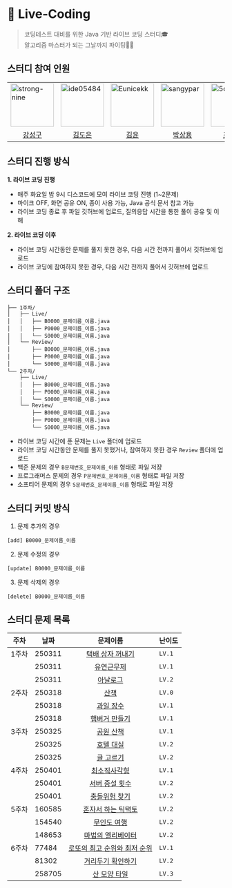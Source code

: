 # 🤖 Live-Coding
> 코딩테스트 대비를 위한 Java 기반 라이브 코딩 스터디🎓<br/>
> 알고리즘 마스터가 되는 그날까지 파이팅💪🏻

## 스터디 참여 인원
<table>
  <tr>
    <td>
        <a href="https://github.com/goldenkiwi-hyeuk">
            <img src="https://github.com/strong-nine.png" alt="strong-nine" width="100px" />
        </a>
    </td>
    <td>
        <a href="https://github.com/doongyeop">
            <img src="https://github.com/ide05484.png" alt="ide05484" width="100px" />
        </a>
    </td>
    <td>
        <a href="https://github.com/jun-23">
            <img src="https://github.com/Eunicekk.png" alt="Eunicekk" width="100px" />
        </a>
    </td>
    <td>
        <a href="https://github.com/EH05">
            <img src="https://github.com/sangypar.png" alt="	sangypar" width="100px" />
        </a>
    </td>
    <td>
        <a href="https://github.com/EH05">
            <img src="https://github.com/5ooyeon.png" alt="5ooyeon" width="100px" />
        </a>
    </td>
  </tr>

  <tr> 
    <td align="center"><a href="https://github.com/strong-nine">강성구</a></td>
    <td align="center"><a href="https://github.com/ide05484">김도은</a></td>
    <td align="center"><a href="https://github.com/Eunicekk">김윤</a></td>
    <td align="center"><a href="https://github.com/sangypar">박상용</a></td>
    <td align="center"><a href="https://github.com/5ooyeon">조수연</a></td>
  </tr>
</table>

## 스터디 진행 방식
**1. 라이브 코딩 진행**
- 매주 화요일 밤 9시 디스코드에 모여 라이브 코딩 진행 (1~2문제)
- 마이크 OFF, 화면 공유 ON, 종이 사용 가능, Java 공식 문서 참고 가능
- 라이브 코딩 종료 후 파일 깃허브에 업로드, 질의응답 시간을 통한 풀이 공유 및 이해

**2. 라이브 코딩 이후**
- 라이브 코딩 시간동안 문제를 풀지 못한 경우, 다음 시간 전까지 풀어서 깃허브에 업로드
- 라이브 코딩에 참여하지 못한 경우, 다음 시간 전까지 풀어서 깃허브에 업로드

## 스터디 폴더 구조
```
├── 1주차/
│   ├── Live/
│   │   ├── B0000_문제이름_이름.java
│   │   ├── P0000_문제이름_이름.java
│   │   └── S0000_문제이름_이름.java
│   └── Review/
│       ├── B0000_문제이름_이름.java
│       ├── P0000_문제이름_이름.java
│       └── S0000_문제이름_이름.java
└── 2주차/
    ├── Live/
    │   ├── B0000_문제이름_이름.java
    │   ├── P0000_문제이름_이름.java
    │   └── S0000_문제이름_이름.java
    └── Review/
        ├── B0000_문제이름_이름.java
        ├── P0000_문제이름_이름.java
        └── S0000_문제이름_이름.java
```
- 라이브 코딩 시간에 푼 문제는 `Live` 폴더에 업로드
- 라이브 코딩 시간동안 문제를 풀지 못했거나, 참여하지 못한 경우 `Review` 폴더에 업로드
- 백준 문제의 경우 `B문제번호_문제이름_이름` 형태로 파일 저장
- 프로그래머스 문제의 경우 `P문제번호_문제이름_이름` 형태로 파일 저장
- 소프티어 문제의 경우 `S문제번호_문제이름_이름` 형태로 파일 저장

## 스터디 커밋 방식
1. 문제 추가의 경우
```
[add] B0000_문제이름_이름
```

2. 문제 수정의 경우
```
[update] B0000_문제이름_이름
```

3. 문제 삭제의 경우
```
[delete] B0000_문제이름_이름
```

## 스터디 문제 목록
|주차|날짜|문제이름|난이도|
|---|------|:---:|---|
|1주차|250311|[택배 상자 꺼내기](https://school.programmers.co.kr/learn/courses/30/lessons/389478)|`LV.1`|
||250311|[유연근무제](https://school.programmers.co.kr/learn/courses/30/lessons/388351)|`LV.1`|
||250311|[아날로그](https://school.programmers.co.kr/learn/courses/30/lessons/250135)|`LV.2`|
|2주차|250318|[산책](https://school.programmers.co.kr/learn/courses/30/lessons/250129)|`LV.0`|
||250318|[과일 장수](https://school.programmers.co.kr/learn/courses/30/lessons/135808)|`LV.1`|
||250318|[햄버거 만들기](https://school.programmers.co.kr/learn/courses/30/lessons/133502)|`LV.1`|
|3주차|250325|[공원 산책](https://school.programmers.co.kr/learn/courses/30/lessons/172928)|`LV.1`|
||250325|[호텔 대실](https://school.programmers.co.kr/learn/courses/30/lessons/155651)|`LV.2`|
||250325|[귤 고르기](https://school.programmers.co.kr/learn/courses/30/lessons/138476)|`LV.2`|
|4주차|250401|[최소직사각형](https://school.programmers.co.kr/learn/courses/30/lessons/86491)|`LV.1`|
||250401|[서버 증설 횟수](https://school.programmers.co.kr/learn/courses/30/lessons/389479)|`LV.2`|
||250401|[충돌위험 찾기](https://school.programmers.co.kr/learn/courses/30/lessons/340211)|`LV.2`|
|5주차|160585|[혼자서 하는 틱택토](https://school.programmers.co.kr/learn/courses/30/lessons/160585)|`LV.2`|
||154540|[무인도 여행](https://school.programmers.co.kr/learn/courses/30/lessons/154540)|`LV.2`|
||148653|[마법의 엘리베이터](https://school.programmers.co.kr/learn/courses/30/lessons/148653)|`LV.2`|
|6주차|77484|[로또의 최고 순위와 최저 순위](https://school.programmers.co.kr/learn/courses/30/lessons/77484)|`LV.1`|
||81302|[거리두기 확인하기](https://school.programmers.co.kr/learn/courses/30/lessons/81302)|`LV.2`|
||258705|[산 모양 타일](https://school.programmers.co.kr/learn/courses/30/lessons/258705)|`LV.3`|
